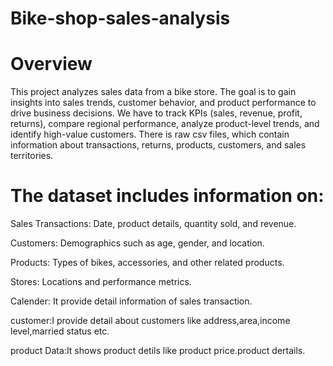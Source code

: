 # Bike-shop-sales-analysis

# Overview
This project analyzes sales data from a bike store. The goal is to gain insights into sales trends, customer behavior, and product performance to drive business decisions. 
We have to track KPIs (sales, revenue, profit, returns), compare regional performance, analyze product-level trends, and identify high-value customers.
There is raw csv files, which contain information about transactions, returns, products, customers, and sales territories.

# The dataset includes information on:

Sales Transactions: Date, product details, quantity sold, and revenue.

Customers: Demographics such as age, gender, and location.


Products: Types of bikes, accessories, and other related products.

Stores: Locations and performance metrics.

Calender: It provide detail information of sales transaction.

customer:I provide detail about customers like address,area,income level,married status etc.

product Data:It shows product detils like product price.product dertails.
